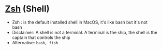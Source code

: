 # [Zsh](https://zsh.sourceforge.io/) (Shell)

* <div v-click> <Variant type="warning">Zsh : </Variant> is the default installed shell in MacOS, it's like bash but it's not bash</div>
* <div v-click> <Variant type="warning">Disclaimer: </Variant> A shell is not a terminal. A terminal is the ship, the shell is the captain that controls the ship</div>
* <div v-click> <Variant type="warning">Alternative: </Variant> <code>bash, fish</code></div>
